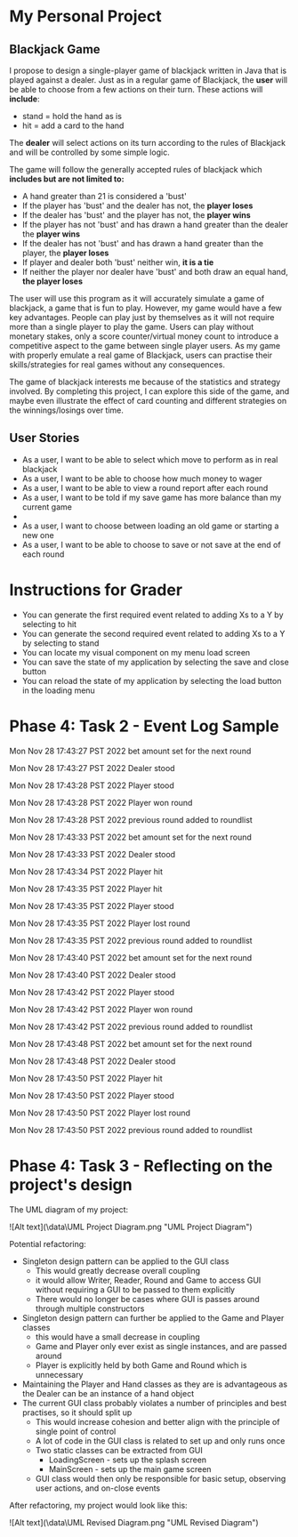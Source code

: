 # My Personal Project

## Blackjack Game

I propose to design a single-player game of blackjack written in Java that is played against a dealer.
Just as in a regular game of Blackjack, the **user** will be able to choose from a few actions on their turn.
These actions will **include**:
- stand = hold the hand as is
- hit = add a card to the hand

The **dealer** will select actions on its turn according to the rules of Blackjack
and will be controlled by some simple logic. 

The game will follow the generally accepted rules of blackjack which **includes but are not limited to:**

- A hand greater than 21 is considered a 'bust' 
- If the player has 'bust' and the dealer has not, the **player loses**
- If the dealer has 'bust' and the player has not, the **player wins**
- If the player has not 'bust' and has drawn a hand greater than the dealer the **player wins**
- If the dealer has not 'bust' and has drawn a hand greater than the player, the **player loses**
- If player and dealer both 'bust' neither win, **it is a tie**
- If neither the player nor dealer have 'bust' and both draw an equal hand, **the player loses**

The user will use this program as it will accurately simulate a game of blackjack,
a game that is fun to play.
However, my game would have a few key advantages. 
People can play just by themselves as it will not require more than a single player to play the game.
Users can play without monetary stakes,
only a score counter/virtual money count to introduce a competitive aspect to the game between single player users.
As my game with properly emulate a real game of Blackjack, users can practise their skills/strategies for real games
without any consequences. 

The game of blackjack interests me because of the statistics and strategy involved.
By completing this project, I can explore this side of the game, and maybe even illustrate the effect of card counting
and different strategies on the winnings/losings over time.

## User Stories

- As a user, I want to be able to select which move to perform as in real blackjack
- As a user, I want to be able to choose how much money to wager
- As a user, I want to be able to view a round report after each round
- As a user, I want to be told if my save game has more balance than my current game
- 
- As a user, I want to choose between loading an old game or starting a new one
- As a user, I want to be able to choose to save or not save at the end of each round

# Instructions for Grader

- You can generate the first required event related to adding Xs to a Y by selecting to hit
- You can generate the second required event related to adding Xs to a Y by selecting to stand
- You can locate my visual component on my menu load screen
- You can save the state of my application by selecting the save and close button
- You can reload the state of my application by selecting the load button in the loading menu


# Phase 4: Task 2 - Event Log Sample

Mon Nov 28 17:43:27 PST 2022
bet amount set for the next round

Mon Nov 28 17:43:27 PST 2022
Dealer stood

Mon Nov 28 17:43:28 PST 2022
Player stood

Mon Nov 28 17:43:28 PST 2022
Player won round

Mon Nov 28 17:43:28 PST 2022
previous round added to roundlist

Mon Nov 28 17:43:33 PST 2022
bet amount set for the next round

Mon Nov 28 17:43:33 PST 2022
Dealer stood

Mon Nov 28 17:43:34 PST 2022
Player hit

Mon Nov 28 17:43:35 PST 2022
Player hit

Mon Nov 28 17:43:35 PST 2022
Player stood

Mon Nov 28 17:43:35 PST 2022
Player lost round

Mon Nov 28 17:43:35 PST 2022
previous round added to roundlist

Mon Nov 28 17:43:40 PST 2022
bet amount set for the next round

Mon Nov 28 17:43:40 PST 2022
Dealer stood

Mon Nov 28 17:43:42 PST 2022
Player stood

Mon Nov 28 17:43:42 PST 2022
Player won round

Mon Nov 28 17:43:42 PST 2022
previous round added to roundlist

Mon Nov 28 17:43:48 PST 2022
bet amount set for the next round

Mon Nov 28 17:43:48 PST 2022
Dealer stood

Mon Nov 28 17:43:50 PST 2022
Player hit

Mon Nov 28 17:43:50 PST 2022
Player stood

Mon Nov 28 17:43:50 PST 2022
Player lost round

Mon Nov 28 17:43:50 PST 2022
previous round added to roundlist

# Phase 4: Task 3 - Reflecting on the project's design
The UML diagram of my project:

![Alt text](\data\UML Project Diagram.png "UML Project Diagram")

Potential refactoring:
- Singleton design pattern can be applied to the GUI class
  - This would greatly decrease overall coupling
  - it would allow Writer, Reader, Round and Game to access GUI without requiring a GUI to be passed to them explicitly
  - There would no longer be cases where GUI is passes around through multiple constructors
- Singleton design pattern can further be applied to the Game and Player classes
  - this would have a small decrease in coupling
  - Game and Player only ever exist as single instances, and are passed around 
  - Player is explicitly held by both Game and Round which is unnecessary
- Maintaining the Player and Hand classes as they are is advantageous as the Dealer can be an instance of a hand object
- The current GUI class probably violates a number of principles and best practises, so it should split up
    - This would increase cohesion and better align with the principle of single point of control
    - A lot of code in the GUI class is related to set up and only runs once
    - Two static classes can be extracted from GUI
        - LoadingScreen - sets up the splash screen
        - MainScreen - sets up the main game screen
    - GUI class would then only be responsible for basic setup, observing user actions, and on-close events

After refactoring, my project would look like this:

![Alt text](\data\UML Revised Diagram.png "UML Revised Diagram")